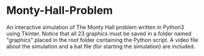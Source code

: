 # Monty-Hall-Problem
An interactive simulation of The Monty Hall problem written in Python3 using Tkinter.
Notice that all 23 graphics must be saved in a folder named "graphics" placed in the root folder containing the Python script.
A video file about the simulation and a bat file (for starting the simulation) are included.
